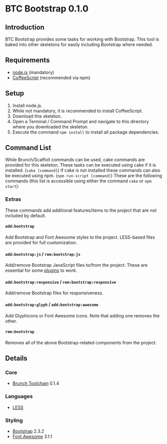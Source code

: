 # BTC Bootstrap 0.1.0

## Introduction
BTC Bootstrap provides some tasks for working with Bootstrap. This tool is baked into other skeletons for easily including Bootstrap where needed.


## Requirements
* [node.js](http://nodejs.org) (mandatory)
* [CoffeeScript](http://coffeescript.org/#installation) (recommended via npm)


## Setup
1. Install node.js.
2. While not mandatory, it is recommended to install CoffeeScript.
3. Download this skeleton.
4. Open a Terminal / Command Prompt and navigate to this directory where you downloaded the skeleton.
5. Execute the command `npm install` to install all package dependencies.


## Command List
While Brunch/Scaffolt commands can be used, cake commands are provided for this skeleton. These tasks can be executed using cake if it is installed. (`cake [command]`) If cake is not installed these commands can also be executed using npm. (`npm run-script [command]`) These are the following commands (this list is accessible using either the command `cake` or `npm start`):

### Extras
These commands add additional features/items to the project that are not included by default.

#### `add:bootstrap`
Add Bootstrap and Font Awesome styles to the project. LESS-based files are provided for full customization.

#### `add:bootstrap:js` / `rem:bootstrap:js`
Add/remove Bootstrap JavaScript files to/from the project. These are essential for some [plugins](http://twitter.github.io/bootstrap/javascript.html) to work.

#### `add:bootstrap:responsive` / `rem:bootstrap:responsive`
Add/remove Bootstrap files for responsiveness.

#### `add:bootstrap:glyph` / `add:bootstrap:awesome`
Add Glyphicons or Font Awesome icons. Note that adding one removes the other.

#### `rem:bootstrap`
Removes all of the above Bootstrap-related components from the project.

## Details

### Core
* [Brunch Toolchain](https://github.com/jupl/brunch-toolchain) 0.1.4

### Languages
* [LESS](http://lesscss.org)

### Styling
* [Bootstrap](http://getbootstrap.com/) 2.3.2
* [Font Awesome](http://fortawesome.github.com/Font-Awesome/) 3.1.1